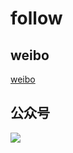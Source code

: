 # follow

## weibo

[weibo](https://weibo.com/zhanghaibo)

## 公众号

![](https://timger-1251771654.cos.ap-beijing.myqcloud.com/WechatIMG2.jpeg)
